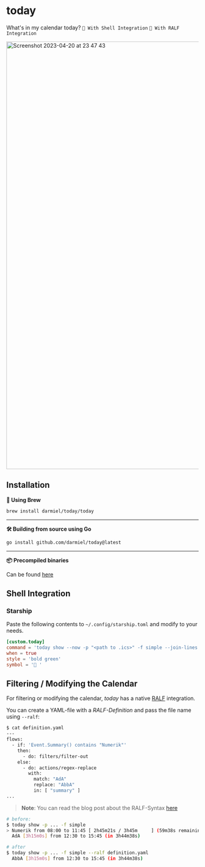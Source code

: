 # today

What's in my calendar today? ` 🔵 With Shell Integration ` ` 🔵 With RALF Integration `

<img width="1119" alt="Screenshot 2023-04-20 at 23 47 43" src="https://user-images.githubusercontent.com/71837281/233494732-dbacaf1f-a2fd-4c40-ac0f-3a1c6cd4768b.png">

## Installation

**🍏 Using Brew**
```bash
brew install darmiel/today/today
```

---

**🛠️ Building from source using Go**

```bash
go install github.com/darmiel/today@latest
```

---

**📦 Precompiled binaries**

Can be found [here](https://github.com/darmiel/today/releases/latest)

## Shell Integration

### Starship

Paste the following contents to `~/.config/starship.toml` and modify to your needs.

```toml
[custom.today]
command = 'today show --now -p "<path to .ics>" -f simple --join-lines ", "'
when = true
style = 'bold green'
symbol = '📆 '
```

## Filtering / Modifying the Calendar

For filtering or modifying the calendar, 
*today* has a native [RALF](https://github.com/ralf-life/engine) integration.

You can create a YAML-file with a *RALF-Definition* and pass the file name using `--ralf`:

```bash
$ cat definition.yaml
---
flows:
  - if: 'Event.Summary() contains "Numerik"'
    then:
      - do: filters/filter-out
    else:
      - do: actions/regex-replace
        with:
          match: "AdA"
          replace: "AbbA"
          in: [ "summary" ]
...
```
> **Note**: You can read the blog post about the RALF-Syntax [here](https://the.ralf.life/gh-ralf-speck)

```bash
# before:
$ today show -p ... -f simple
> Numerik from 08:00 to 11:45 [ 2h45m21s / 3h45m     ] (59m38s remaining)
  AdA [3h15m0s] from 12:30 to 15:45 (in 3h44m38s)

# after
$ today show -p ... -f simple --ralf definition.yaml
  AbbA [3h15m0s] from 12:30 to 15:45 (in 3h44m38s)
```
